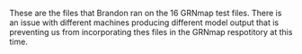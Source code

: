 These are the files that Brandon ran on the 16 GRNmap test files.  There is an issue with different machines producing different model output that is preventing us from incorporating thes files in the GRNmap respotitory at this time.